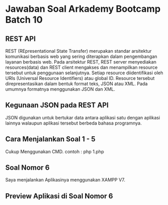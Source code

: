 # Jawaban Soal Arkademy Bootcamp Batch 10

## REST API
REST (REpresentational State Transfer) merupakan standar arsitektur komunikasi berbasis web yang sering diterapkan dalam pengembangan layanan berbasis web.
Pada arsitektur REST, REST server menyediakan resources(data) dan REST client mengakses dan menampilkan resource tersebut untuk penggunaan selanjutnya. Setiap resource diidentifikasi oleh URIs (Universal Resource Identifiers) atau global ID. Resource tersebut direpresentasikan dalam bentuk format teks, JSON atau XML. Pada umumnya formatnya menggunakan JSON dan XML.

## Kegunaan JSON pada REST API
JSON digunakan untuk bertukar data antara aplikasi satu dengan aplikasi lainnya walaupun aplikasi tersebut berbeda bahasa programnya.

## Cara Menjalankan Soal 1 - 5
Cukup Menggunakan CMD. contoh : php 1.php

## Soal Nomor 6
Saya menjalankan Aplikasinya menggunakan XAMPP V7.

## Preview Aplikasi di Soal Nomor 6
